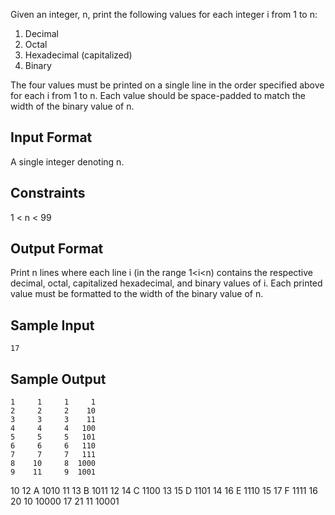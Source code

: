 Given an integer, n, print the following values for each integer i from 1 to n:

1. Decimal
2. Octal
3. Hexadecimal (capitalized)
4. Binary

The four values must be printed on a single line in the order specified above for each i from 1 to n. Each value should be space-padded to match the width of the binary value of n.

## Input Format

A single integer denoting n.

## Constraints

1 < n < 99

## Output Format

Print n lines where each line i (in the range 1<i<n) contains the respective decimal, octal, capitalized hexadecimal, and binary values of i. Each printed value must be formatted to the width of the binary value of n.

## Sample Input

    17
## Sample Output

    1     1     1     1
    2     2     2    10
    3     3     3    11
    4     4     4   100
    5     5     5   101
    6     6     6   110
    7     7     7   111
    8    10     8  1000
    9    11     9  1001
   10    12     A  1010
   11    13     B  1011
   12    14     C  1100
   13    15     D  1101
   14    16     E  1110
   15    17     F  1111
   16    20    10 10000
   17    21    11 10001